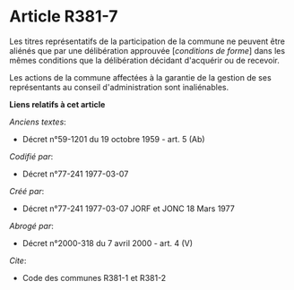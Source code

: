# Article R381-7

Les titres représentatifs de la participation de la commune ne peuvent être aliénés que par une délibération approuvée
[*conditions de forme*] dans les mêmes conditions que la délibération décidant d'acquérir ou de recevoir.

Les actions de la commune affectées à la garantie de la gestion de ses représentants au conseil d'administration sont
inaliénables.

**Liens relatifs à cet article**

_Anciens textes_:

  - Décret n°59-1201 du 19 octobre 1959 - art. 5 (Ab)

_Codifié par_:

  - Décret n°77-241 1977-03-07

_Créé par_:

  - Décret n°77-241 1977-03-07 JORF et JONC 18 Mars 1977

_Abrogé par_:

  - Décret n°2000-318 du 7 avril 2000 - art. 4 (V)

_Cite_:

  - Code des communes R381-1 et R381-2
